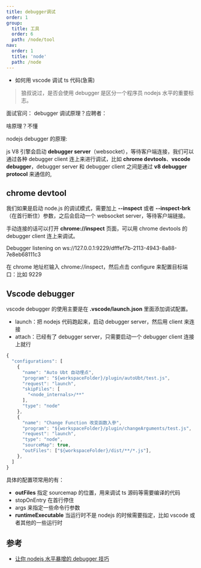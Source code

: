 ```yaml
---
title: debugger调试
order: 1
group:
  title: 工具
  order: 6
  path: /node/tool
nav:
  order: 1
  title: 'node'
  path: /node
---
```


- 如何用 vscode 调试 ts 代码(急需)

> 狼叔说过，是否会使用 debugger 是区分一个程序员 nodejs 水平的重要标志。

面试官问： debugger 调试原理？应聘者：

啥原理？不懂

nodejs debugger 的原理:

js V8 引擎会启动 **debugger server**（websocket），等待客户端连接，我们可以通过各种 debugger client 连上来进行调试，比如 **chrome devtools**、**vscode debugger**，debugger server 和 debugger client 之间是通过 **v8 debugger protocol** 来通信的,

## chrome devtool

我们如果是启动 node.js 的调试模式，需要加上 **--inspect** 或者 **--inspect-brk**（在首行断住）参数，之后会启动一个 websocket server，等待客户端链接。

手动连接的话可以打开 **chrome://inspect** 页面，可以用 chrome devtools 的 debugger client 连上来调试。

Debugger listening on ws://127.0.0.1:9229/dfffef7b-2113-4943-8a88-7e8eb68111c3

在 chrome 地址栏输入 chrome://inspect，然后点击 configure 来配置目标端口：比如 9229

## Vscode debugger

vscode debugger 的使用主要是在 **.vscode/launch.json** 里面添加调试配置。

- launch：把 nodejs 代码跑起来，启动 debugger server，然后用 client 来连接
- attach：已经有了 debugger server，只需要启动一个 debugger client 连接上就行

```js
{
  "configurations": [
    {
      "name": "Auto Ubt 自动埋点",
      "program": "${workspaceFolder}/plugin/autoUbt/test.js",
      "request": "launch",
      "skipFiles": [
        "<node_internals>/**"
      ],
      "type": "node"
    },
    {
      "name": "Change Function 改变函数入參",
      "program": "${workspaceFolder}/plugin/changeArguments/test.js",
      "request": "launch",
      "type": "node",
      "sourceMap": true,
      "outFiles": ["${workspaceFolder}/dist/**/*.js"],
    },
  ]
}
```

具体的配置项常用的有：

- **outFiles** 指定 sourcemap 的位置，用来调试 ts 源码等需要编译的代码
- stopOnEntry 在首行停住
- args 来指定一些命令行参数
- **runtimeExecutable** 当运行时不是 nodejs 的时候需要指定，比如 vscode 或者其他的一些运行时

## 参考

- [让你 nodejs 水平暴增的 debugger 技巧](https://juejin.cn/post/6981820158046109703#heading-1)
